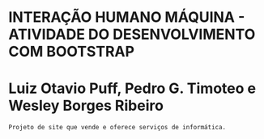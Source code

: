 # INTERAÇÃO HUMANO MÁQUINA - ATIVIDADE DO DESENVOLVIMENTO COM BOOTSTRAP

# Luiz Otavio Puff, Pedro G. Timoteo e Wesley Borges Ribeiro
    Projeto de site que vende e oferece serviços de informática.